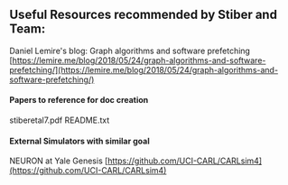 ## Useful Resources recommended by Stiber and Team: 

Daniel Lemire's blog: Graph algorithms and software prefetching
[https://lemire.me/blog/2018/05/24/graph-algorithms-and-software-prefetching/](https://lemire.me/blog/2018/05/24/graph-algorithms-and-software-prefetching/)

#### Papers to reference for doc creation
stiberetal7.pdf
README.txt

#### External Simulators with similar goal
NEURON at Yale
Genesis 
[https://github.com/UCI-CARL/CARLsim4](https://github.com/UCI-CARL/CARLsim4)